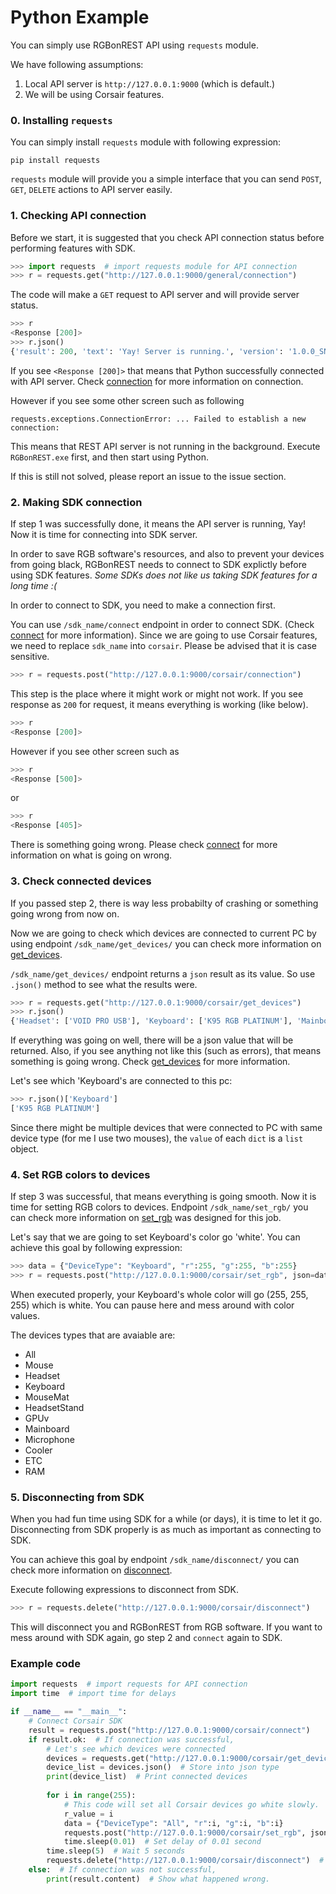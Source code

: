 # Python Example
You can simply use RGBonREST API using `requests` module. 

We have following assumptions:
1. Local API server is `http://127.0.0.1:9000` (which is default.)
2. We will be using Corsair features.

### 0. Installing `requests`
You can simply install `requests` module with following expression:
```
pip install requests
```
`requests` module will provide you a simple interface that you can send `POST`, `GET`, `DELETE` actions to API server easily.

### 1. Checking API connection
Before we start, it is suggested that you check API connection status before performing features with SDK.
```python
>>> import requests  # import requests module for API connection
>>> r = requests.get("http://127.0.0.1:9000/general/connection")
```
The code will make a `GET` request to API server and will provide server status. 
```python
>>> r
<Response [200]>
>>> r.json()
{'result': 200, 'text': 'Yay! Server is running.', 'version': '1.0.0_SNAPSHOT'}
```
If you see `<Response [200]>` that means that Python successfully connected with API server. Check [connection](https://github.com/gooday2die/RgbOnRest/tree/main/GitHub/api_docs/general/connection.md)  for more information on connection.

However if you see some other screen such as following
```
requests.exceptions.ConnectionError: ... Failed to establish a new connection:
```
This means that REST API server is not running in the background. Execute `RGBonREST.exe` first, and then start using Python. 

If this is still not solved, please report an issue to the issue section.

### 2. Making SDK connection
If step 1 was successfully done, it means the API server is running, Yay! Now it is time for connecting into SDK server.

In order to save RGB software's resources, and also to prevent your devices from going black, RGBonREST needs to connect to SDK explictly before using SDK features. *Some SDKs does not like us taking SDK features for a long time :(*

In order to connect to SDK, you need to make a connection first. 

You can use `/sdk_name/connect` endpoint in order to connect SDK. (Check  [connect](https://github.com/gooday2die/RgbOnRest/tree/main/GitHub/api_docs/sdks/connect.md) for more information). Since we are going to use Corsair features, we need to replace `sdk_name` into `corsair`. Please be advised that it is case sensitive.

```python
>>> r = requests.post("http://127.0.0.1:9000/corsair/connection")
```
This step is the place where it might work or might not work. If you see response as `200` for request, it means everything is working (like below).
```python
>>> r
<Response [200]>
```
However if you see other screen such as
```python
>>> r
<Response [500]>
```
or
```python
>>> r
<Response [405]>
```
There is something going wrong. Please check [connect](https://github.com/gooday2die/RgbOnRest/tree/main/GitHub/api_docs/sdks/connect.md) for more information on what is going on wrong.

### 3. Check connected devices
If you passed step 2, there is way less probabilty of crashing or something going wrong from now on. 

Now we are going to check which devices are connected to current PC by using endpoint `/sdk_name/get_devices/` you can check more information on  [get_devices](https://github.com/gooday2die/RgbOnRest/tree/main/GitHub/api_docs/sdks/get_devices.md).

`/sdk_name/get_devices/` endpoint returns a `json` result as its value. So use `.json()` method to see what the results were. 

```python
>>> r = requests.get("http://127.0.0.1:9000/corsair/get_devices")
>>> r.json()
{'Headset': ['VOID PRO USB'], 'Keyboard': ['K95 RGB PLATINUM'], 'Mainboard': ['ASUS Motherboard'], 'Mouse': ['GLAIVE RGB'],'MouseMat': ['MM800RGB']}
```
If everything was going on well, there will be a json value that will be returned. Also, if you see anything not like this (such as errors), that means something is going wrong. Check [get_devices](https://github.com/gooday2die/RgbOnRest/tree/main/GitHub/api_docs/sdks/get_devices.md) for more information.

Let's see which 'Keyboard's are connected to this pc:
```python
>>> r.json()['Keyboard']
['K95 RGB PLATINUM']
```
Since there might be multiple devices that were connected to PC with same device type (for me I use two mouses), the `value` of each `dict` is a `list` object.

### 4. Set RGB colors to devices
If step 3 was successful, that means everything is going smooth. Now it is time for setting RGB colors to devices. Endpoint `/sdk_name/set_rgb/` you can check more information on  [set_rgb](https://github.com/gooday2die/RgbOnRest/tree/main/GitHub/api_docs/sdks/set_rgb.md) was designed for this job.

Let's say that we are going to set Keyboard's color go 'white'. You can achieve this goal by following expression:
```python
>>> data = {"DeviceType": "Keyboard", "r":255, "g":255, "b":255}
>>> r = requests.post("http://127.0.0.1:9000/corsair/set_rgb", json=data)
```
When executed properly, your Keyboard's whole color will go (255, 255, 255) which is white. You can pause here and mess around with color values.

The devices types that are avaiable are:
- All
- Mouse
- Headset
- Keyboard
- MouseMat
- HeadsetStand
- GPUv
- Mainboard
- Microphone
- Cooler
- ETC
- RAM

### 5. Disconnecting from SDK
When you had fun time using SDK for a while (or days), it is time to let it go. Disconnecting from SDK properly is as much as important as connecting to SDK. 

You can achieve this goal by endpoint `/sdk_name/disconnect/` you can check more information on  [disconnect](https://github.com/gooday2die/RgbOnRest/tree/main/GitHub/api_docs/sdks/disconnect.md).

Execute following expressions to disconnect from SDK.

```python
>>> r = requests.delete("http://127.0.0.1:9000/corsair/disconnect")
```

This will disconnect you and RGBonREST from RGB software. If you want to mess around with SDK again, go step 2 and `connect` again to SDK.

### Example code
```python
import requests  # import requests for API connection
import time  # import time for delays

if __name__ == "__main__":
	# Connect Corsair SDK
	result = requests.post("http://127.0.0.1:9000/corsair/connect")
	if result.ok:  # If connection was successful,
		# Let's see which devices were connected
		devices = requests.get("http://127.0.0.1:9000/corsair/get_devices")
		device_list = devices.json()  # Store into json type
		print(device_list)  # Print connected devices
		
		for i in range(255):
			# This code will set all Corsair devices go white slowly.
			r_value = i
			data = {"DeviceType": "All", "r":i, "g":i, "b":i}
			requests.post("http://127.0.0.1:9000/corsair/set_rgb", json=data)
			time.sleep(0.01)  # Set delay of 0.01 second
		time.sleep(5)  # Wait 5 seconds
		requests.delete("http://127.0.0.1:9000/corsair/disconnect")  # disconnect SDK
	else:  # If connection was not successful,
		print(result.content)  # Show what happened wrong.
```